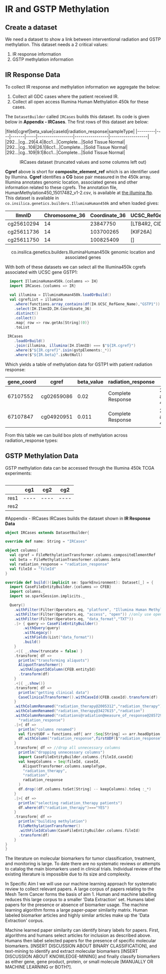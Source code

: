 # IR and GSTP Methylation

## Create a dataset
  We need a dataset to show a link between interventional radiation and GSTP methylation. This dataset needs a 2 critical values:
  
  1. IR response information
  2. GSTP methylation information

## IR Response Data
  To collect IR response and methylation information we aggregate the below:
  
  1. Collect all GDC cases where the patient received IR. 
  2. Collect all open access Illumina Human Methylation 450k for these cases.
 
The `DatasetBuilder` called `IRCases` builds this dataset. Its code is given below in **Appendix - IRCases**.  The first rows of this dataset are below:

|fileId|cgref|beta_value|caseId|radiation_response|sampleType|
|---------|----|-------|-----|------------------|-----------------|-------------------|
|292...|cg...29|4.4|8cc1...|Complete...|Solid Tissue Normal|
|292...|cg...108|26.1|8cc1...|Complete...|Solid Tissue Normal|
|292...|cg...109|9.1|8cc1...|Complete...|Solid Tissue Normal|
<center> IRCases dataset (truncated values and some columns left out)</center>

**Cgref** above is short for **composite_element_ref** which is an identifier used by Illumina. **Cgref** identifies a **CG** base pair measured in the 450k array. Illumina annotates genomic location, associated genes and other information related to these cgrefs.  The annotation file, HumanMethylation450_15017482_v1-2.csv, is available at [the illumina ftp](ftp://webdata2:webdata2@ussd-ftp.illumina.com/downloads/ProductFiles/HumanMethylation450/).  This dataset is available in `co.insilica.genetics.builders.IlluminaHuman450k` and when loaded gives:

|    IlmnID|Chromosome_36|Coordinate_36|   UCSC_RefGene_Name|
|----------|-------------|-------------|--------------------|
|cg25610294|           14|     23847750|[LTB4R2, CIDEB, L...|
|cg25611736|           14|    103700265|            [KIF26A]|
|cg25611750|           14|    100825409|                  []|
<center>co.insilica.genetics.builders.IlluminaHuman450k genomic location and associated genes</center>

With both of these datasets we can select all the Illumina450k cgrefs associated with UCSC gene GSTP1:

```scala
  import IlluminaHuman450k.{columns => IH}
  import IRCases.{columns => IR}
  
  val illumina = IlluminaHuman450k.loadOrBuild()
  val cgrefList = illumina
    .where(functions.array_contains(df(IH.UCSC_RefGene_Name),"GSTP1"))
    .select(IH.IlmnID,IH.Coordinate_36)
    .distinct()
    .collect()
    .map{ row => row.getAs[String](0)}
    .toList
 
 IRCases
    .loadOrBuild()
    .join(illumina, illumina(IH.IlmnID) === $"${IR.cgref}")
    .where($"${IR.cgref}".isin(gstpElements:_*))
    .where($"${IR.beta}".isNotNull)
```
Which yields a table of methylation data for GSTP1 with patient radiation response:

|gene_coord|cgref|          beta_value|radiation_response|              fileId|         sampleType|
|-------------|---------------------|--------------------|------------------|--------------------|-------------------|
|     67107552|           cg02659086|0.02| Complete Response|2920cd97-aa05-4c5...|Solid Tissue Normal|
|     67107847|           cg04920951|0.011| Complete Response|2920cd97-aa05-4c5...|Solid Tissue Normal|

  From this table we can build box plots of methylation across radiation_response types:
  
## GSTP Methylation Data
  GSTP methylation data can be accessed through the Illumina 450k TCGA experiments:
  
  ```scala
  ```
  
  | | cg1 | cg2 | cg2 |
  |-|-----|-----|-----|
  |res1|----|----|----|
  |res2
  
  #Appendix - IRCases
  IRCases builds the dataset shown in **IR Response Data**
  ```scala
  object IRCases extends DatasetBuilder{

  override def name: String = "IRCases"

  object columns{
    val cgref = FileMethylationTransformer.columns.compositeElementRef
    val beta = FileMethylationTransformer.columns.beta
    val radiation_response = "radiation_response"
    val fileId = "fileId"
  }

  override def build()(implicit se: SparkEnvironment): Dataset[_] = {
    import CaseFileEntityBuilder.{columns => CFEB}
    import columns._
    import se.sparkSession.implicits._

    Query()
      .withFilter(Filter(Operators.eq, "platform", "Illumina Human Methylation 450")) //select illumina 450k data
      .withFilter(Filter(Operators.eq, "access", "open")) //only use open access data
      .withFilter(Filter(Operators.eq, "data_format","TXT"))
      .|> { query => CaseFileEntityBuilder()
          .withQuery(query)
          .withLegacy()
          .withFields(List("data_format"))
          .build()
      }
      .<|{ _.show(truncate = false) }
      .transform{ df =>
        println("transforming aliquots")
        AliquotTransformer()
        .withAliquotIdColumn(CFEB.entityId)
        .transform(df)
      }
      .<|{ _.show()}
      .transform{ df =>
        println("getting clinical data")
        CaseClinicalTransformer().withCaseId(CFEB.caseId).transform(df)
      }
      .withColumnRenamed("radiation_therapy@2005312","radiation_therapy")
      .withColumnRenamed("radiation_therapy@3427615","radiation")
      .withColumnRenamed("radiations@radiation@measure_of_response@2857291",
        "radiation_response")
      .|>{ df =>
        println("columns renamed")
        val firstUDF = functions.udf{ arr :Seq[String] => arr.headOption.orNull }
        df.withColumn("radiation_response",firstUDF($"radiation_response"))
      }
      .transform{ df => //drop all unnecessary columns
        println("dropping unnecessary columns")
        import CaseFileEntityBuilder.columns.{fileId,caseId}
        val keepColumns = Seq(fileId, caseId,
          AliquotTransformer.columns.sampleType,
          "radiation_therapy",
          "radiation",
          radiation_response
        )
        df.drop((df.columns.toSet[String] -- keepColumns).toSeq :_*)
      }
      .|>{ df =>
        println("selecting radiation_therapy patients")
        df.where(df("radiation_therapy")==="YES")
      }
      .transform{ df =>
        println("building methylation")
        FileMethylationTransformer()
        .withFileIdColumn(CaseFileEntityBuilder.columns.fileId)
        .transform(df)
      }
  }
}
  ```
  
  
  The literature on molecular biomarkers for tumor classification, treatment, and monitoring is large. To date there are no systematic reviews or attempts to catalog the main biomarkers used in clinical trials. Individual review of the existing literature is impossible due to its size and complexity. 
  
  In Specific Aim I we will use our machine learning approach for systematic review to collect relevant papers.  A large corpus of papers relating to the Mesh Term Cancer forms the basis of aim 1. Human and machine labelling reduces this large corpus to a smaller 'Data Extraction' set. Humans label papers for the presence or absence of biomarker usage. The machine learning algorithm forms a large paper-paper similarity matrix. Human labeled biomarker articles and highly similar articles make up the 'Data Extraction' corpus.
  
  Machine learned paper similarity can identify binary labels for papers.  First, algorithms and humans select articles for inclusion as described above.  Humans then label selected papers for the presence of specific molecular biomarkers. [INSERT DISCUSSION ABOUT BINARY CLASSIFICATION], and text-mining to identify and extract molecular biomarkers [INSERT DISCUSSION ABOUT KNOWLEDGE-MINING] and finally classify biomarkers as either gene, gene product, protein, or small molecule [MANUALLY OR MACHINE LEARNING or BOTH?].